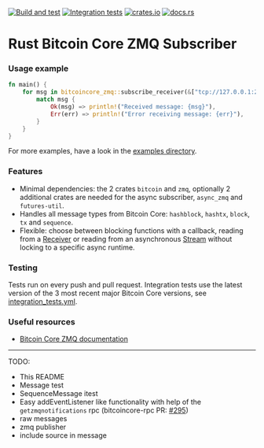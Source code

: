 [![Build and test](https://github.com/antonilol/rust-bitcoincore-zmq/actions/workflows/build_and_test.yml/badge.svg)](https://github.com/antonilol/rust-bitcoincore-zmq/actions/workflows/build_and_test.yml)
[![Integration tests](https://github.com/antonilol/rust-bitcoincore-zmq/actions/workflows/integration_tests.yml/badge.svg)](https://github.com/antonilol/rust-bitcoincore-zmq/actions/workflows/integration_tests.yml)
[![crates.io](https://img.shields.io/crates/v/bitcoincore-zmq.svg)](https://crates.io/crates/bitcoincore-zmq)
[![docs.rs](https://docs.rs/bitcoincore-zmq/badge.svg)](https://docs.rs/bitcoincore-zmq)

# Rust Bitcoin Core ZMQ Subscriber

### Usage example

```rust
fn main() {
    for msg in bitcoincore_zmq::subscribe_receiver(&["tcp://127.0.0.1:28359"]).unwrap() {
        match msg {
            Ok(msg) => println!("Received message: {msg}"),
            Err(err) => println!("Error receiving message: {err}"),
        }
    }
}
```

For more examples, have a look in the [examples directory](examples).

### Features

- Minimal dependencies: the 2 crates `bitcoin` and `zmq`, optionally 2 additional crates are needed for the async subscriber, `async_zmq` and `futures-util`.
- Handles all message types from Bitcoin Core: `hashblock`, `hashtx`, `block`, `tx` and `sequence`.
- Flexible: choose between blocking functions with a callback, reading from a [Receiver](https://doc.rust-lang.org/std/sync/mpsc/struct.Receiver.html) or reading from an asynchronous [Stream](https://docs.rs/futures-core/latest/futures_core/stream/trait.Stream.html) without locking to a specific async runtime.

### Testing

Tests run on every push and pull request.
Integration tests use the latest version of the 3 most recent major Bitcoin Core versions, see [integration_tests.yml](.github/workflows/integration_tests.yml#L19-L21).

### Useful resources

- [Bitcoin Core ZMQ documentation](https://github.com/bitcoin/bitcoin/blob/master/doc/zmq.md)

---

TODO:
- This README
- Message test
- SequenceMessage itest
- Easy addEventListener like functionality with help of the `getzmqnotifications` rpc (bitcoincore-rpc PR: [#295](https://github.com/rust-bitcoin/rust-bitcoincore-rpc/pull/295))
- raw messages
- zmq publisher
- include source in message
